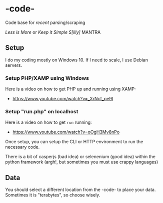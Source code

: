 # -code-
Code base for *recent* parsing/scraping

*Less is More* or *Keep it Simple S[illy]* MANTRA

## Setup

I do my coding mostly on Windows 10.  If I need to scale, I use Debian servers.

### Setup PHP/XAMP using Windows

Here is a video on how to get PHP up and running using XAMP:

- <https://www.youtube.com/watch?v=_XrNcf_pe9I>

### Setup "run.php" on localhost

Here is a video on how to get `run` running:

- <https://www.youtube.com/watch?v=oOgH3Mv8nPo>

Once setup, you can setup the CLI or HTTP environment to run the necessary code.

There is a bit of casperjs (bad idea) or selenenium (good idea) within the python framework (argh!, but sometimes you must use crappy languages)

## Data

You should select a different location from the -code- to place your data.  Sometimes it is "terabytes", so choose wisely.


